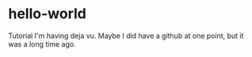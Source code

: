 # hello-world
Tutorial
I'm having deja vu. Maybe I did have a github at one point, but it was a long time ago.
